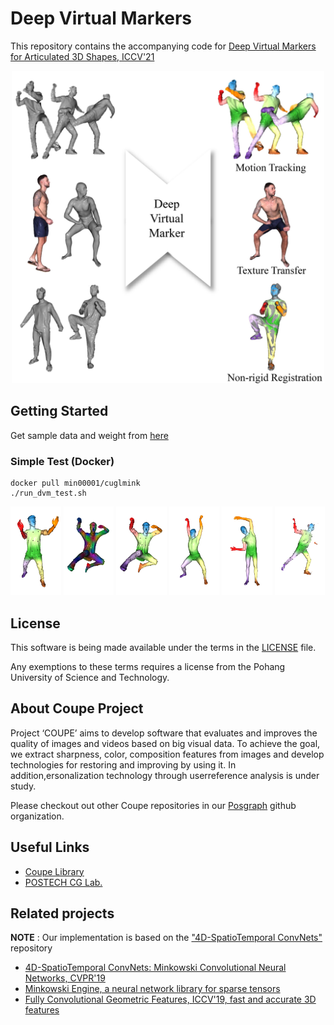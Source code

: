 # Deep Virtual Markers

This repository contains the accompanying code for [Deep Virtual Markers for Articulated 3D Shapes, ICCV'21]()

<p align="center"><img src = "./sample_results/teaser.jpg" height ="500" /> 

## Getting Started

Get sample data and weight from [here]()

### Simple Test (Docker)
```
docker pull min00001/cuglmink
./run_dvm_test.sh
```
<img src = "./sample_results/1.png" width ="16%" /> <img src = "./sample_results/2.png" width ="16%" /> <img src = "./sample_results/2_.png" width ="16%" /> <img src = "./sample_results/3.png" width ="16%" /> <img src = "./sample_results/4.png" width ="16%" /> <img src = "./sample_results/5.png" width ="16%" />

<!-- ### Prerequisites

- Ubuntu 18.06 or higher
- CUDA 10.2 or higher
- pytorch 1.6 or higher
- python 3.8 or higher
- GCC 6 or higher

### Installing -->

## License
This software is being made available under the terms in the [LICENSE](LICENSE) file.

Any exemptions to these terms requires a license from the Pohang University of Science and Technology.

## About Coupe Project
Project ‘COUPE’ aims to develop software that evaluates and improves the quality of images and videos based on big visual data. To achieve the goal, we extract sharpness, color, composition features from images and develop technologies for restoring and improving by using it. In addition,ersonalization technology through userreference analysis is under study.  
    
Please checkout out other Coupe repositories in our [Posgraph](https://github.com/posgraph) github organization.

## Useful Links
* [Coupe Library](http://coupe.postech.ac.kr/)
* [POSTECH CG Lab.](http://cg.postech.ac.kr/)


## Related projects

**NOTE** : Our implementation is based on the ["4D-SpatioTemporal ConvNets"](https://github.com/chrischoy/SpatioTemporalSegmentation) repository
- [4D-SpatioTemporal ConvNets: Minkowski Convolutional Neural Networks, CVPR'19](https://github.com/chrischoy/SpatioTemporalSegmentation)
- [Minkowski Engine, a neural network library for sparse tensors](https://github.com/StanfordVL/MinkowskiEngine)
- [Fully Convolutional Geometric Features, ICCV'19, fast and accurate 3D features](https://github.com/chrischoy/FCGF)
